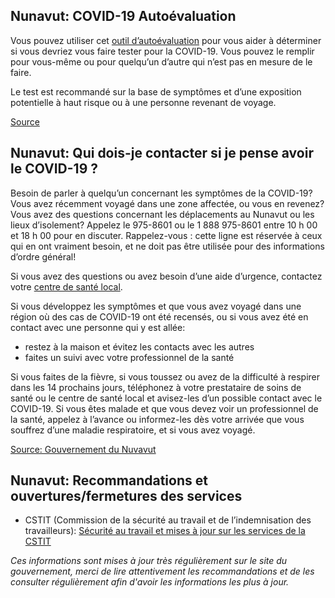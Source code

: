 ## Nunavut: COVID-19 Autoévaluation

Vous pouvez utiliser cet [outil d’autoévaluation](https://nu.thrive.health/covid19/fr) pour vous aider à déterminer si vous devriez vous faire tester pour la COVID-19. Vous pouvez le remplir pour vous-même ou pour quelqu’un d’autre qui n’est pas en mesure de le faire.

Le test est recommandé sur la base de symptômes et d’une exposition potentielle à haut risque ou à une personne revenant de voyage.

[Source](https://nu.thrive.health/covid19/fr)

## Nunavut: Qui dois-je contacter si je pense avoir le COVID-19 ?

Besoin de parler à quelqu’un concernant les symptômes de la COVID-19? Vous avez récemment voyagé dans une zone affectée, ou vous en revenez? Vous avez des questions concernant les déplacements au Nunavut ou les lieux d’isolement? Appelez le 975-8601 ou le 1 888 975-8601 entre 10 h 00 et 18 h 00 pour en discuter. Rappelez-vous : cette ligne est réservée à ceux qui en ont vraiment besoin, et ne doit pas être utilisée pour des informations d’ordre général!

Si vous avez des questions ou avez besoin d’une aide d’urgence, contactez votre [centre de santé local](https://www.gov.nu.ca/fr/health/information/centres-de-sant%C3%A9).

Si vous développez les symptômes et que vous avez voyagé dans une région où des cas de COVID-19 ont été recensés, ou si vous avez été en contact avec une personne qui y est allée:

- restez à la maison et évitez les contacts avec les autres
- faites un suivi avec votre professionnel de la santé

Si vous faites de la fièvre, si vous toussez ou avez de la difficulté à respirer dans les 14 prochains jours, téléphonez à votre prestataire de soins de santé ou le centre de santé local et avisez-les d’un possible contact avec le COVID-19. Si vous êtes malade et que vous devez voir un professionnel de la santé, appelez à l’avance ou informez-les dès votre arrivée que vous souffrez d’une maladie respiratoire, et si vous avez voyagé.

[Source: Gouvernement du Nuvavut](https://www.gov.nu.ca/fr/sante/information/covid-19-nouveau-coronavirus)

## Nunavut: Recommandations et ouvertures/fermetures des services

- CSTIT (Commission de la sécurité au travail et de l’indemnisation des travailleurs): [Sécurité au travail et mises à jour sur les services de la CSTIT](https://www.wscc.nt.ca/fr/sant%C3%A9-et-s%C3%A9curit%C3%A9/covid-19)

_Ces informations sont mises à jour très régulièrement sur le site du gouvernement, merci de lire attentivement les recommandations et de les consulter régulièrement afin d'avoir les informations les plus à jour._
